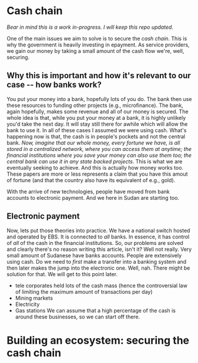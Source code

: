 # Cash chain
_Bear in mind this is a work in-progress. I will keep this repo updated_.

One of the main issues we aim to solve is to secure the _cash chain_. This is why the government is heavily investing in epayment. As service providers, we gain our money by taking a small amount of the cash flow we're, well, securing.

## Why this is important and how it's relevant to our case -- how banks work?
You put your money into a bank, hopefully lots of you do. The bank then use these resources to funding other projects (e.g., microfinance). The bank, again hopefully, makes some revenue and all of our money is secured. The whole idea is that, while you put your money at a bank, it is highly unlikely you'd take the next day. It will stay still there for awhile which will allow the bank to use it. In  all of these cases I assumed we were using cash. What's happening now is that, the cash is in people's pockets and not the central bank.
_Now, imagine that our whole money, every fortune we have, is all stored in a centralized network, where _you_ can access them at anytime; the financial institutions where you save your money can also use them too; the central bank can use it in any state backed projects_. This is what we are eventually seeking to achieve. And this is actually how money works too. These papers are more or less represents a claim that you have this amout of fortune (and that the country also have its equivalent of e.g., gold).

With the arrive of new technologies, people have moved from bank accounts to electronic payment. And we here in Sudan are starting too.

## Electronic payment
Now, lets put those theories into practice. We have a national switch hosted and operated by EBS. It is connected to *all* banks. In essence, it has control of _all_ of the cash in the financial institutions. So, our problems are solved and clearly there's no reason writing this article, isn't it? Well not really. Very small amount of Sudanese have banks accounts. People are extensively using cash. Do we need to _first_ make a transfer into a banking system and then later makes the jump into the electronic one. Well, nah. There might be solution for that. We will get to this point later.
- tele corporates held lots of the cash mass (hence the controversial law of limiting the maximum amount of transactions per day)
- Mining markets
- Electricity
- Gas stations
We can assume that a high percentage of the cash is around these businesses, so we can start off there.

# Building an ecosystem: securing the cash chain 

